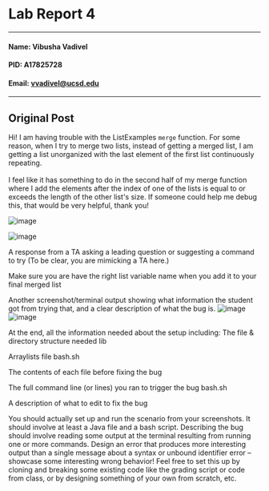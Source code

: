 # Lab Report 4
---
#### Name: Vibusha Vadivel 
#### PID: A17825728 
#### Email: vvadivel@ucsd.edu
---

## Original Post 
Hi! I am having trouble with the ListExamples `merge` function. For some reason, when I try to merge two lists, instead of getting a merged list, I am getting a list unorganized with the last element of the first list continuously repeating. 
</br> </br>
I feel like it has something to do in the second half of my merge function where I add the elements after the index of one of the lists is equal to or exceeds the length of the other list's size. If someone could help me debug this, that would be very helpful, thank you!

![image](https://github.com/vibushavadivel/cse15l-lab-reports/assets/102670153/86928e05-a218-499b-8534-078a5406e0e0)

![image](https://github.com/vibushavadivel/cse15l-lab-reports/assets/102670153/d6e0658e-ea01-4a9e-9491-2aeb3574a409)

A response from a TA asking a leading question or suggesting a command to try (To be clear, you are mimicking a TA here.)

Make sure you are have the right list variable name when you add it to your final merged list 

Another screenshot/terminal output showing what information the student got from trying that, and a clear description of what the bug is.
![image](https://github.com/vibushavadivel/cse15l-lab-reports/assets/102670153/e480ff81-684a-40ea-b0fb-829fcbc61b2e)
![image](https://github.com/vibushavadivel/cse15l-lab-reports/assets/102670153/057375d1-cd44-4e58-b856-87476a588a14)


At the end, all the information needed about the setup including:
The file & directory structure needed
lib 

Arraylists file
bash.sh 

The contents of each file before fixing the bug


The full command line (or lines) you ran to trigger the bug
bash.sh 

A description of what to edit to fix the bug


You should actually set up and run the scenario from your screenshots. It should involve at least a Java file and a bash script. Describing the bug should involve reading some output at the terminal resulting from running one or more commands. Design an error that produces more interesting output than a single message about a syntax or unbound identifier error – showcase some interesting wrong behavior! Feel free to set this up by cloning and breaking some existing code like the grading script or code from class, or by designing something of your own from scratch, etc.

